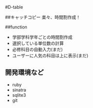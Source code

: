 #D-table

##キャッチコピー
楽々、時間割作成！

##function
 - 学部学科学年ごとの時間割作成
 - 選択している単位数の計算
 - 必修科目の自動入力(まだ)
 - ユーザーに人気の科目は上に表示(まだ)

## 開発環境など
- ruby
- sinatra
- sqlite3
- git



